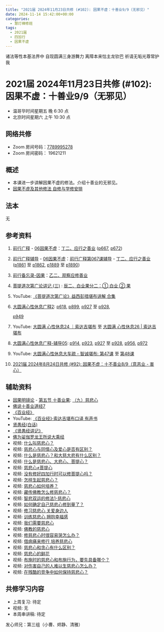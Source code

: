```yaml
---
title: "2021届 2024年11月23日共修 (#102): 因果不虚：十善业9/9（无邪见）"
date: 2024-11-14 15:42:00+00:00
categories:
  - 慧灯禅修班
tags:
  - 2021届
  - 四加行
  - 因果不虚
---
```

诸法等性本基法界中 自现圆满三身游舞力
离障本来怙主龙钦巴 祈请无垢光尊常护我

# 2021届 2024年11月23日共修 (#102): 因果不虚：十善业9/9（无邪见）

* 温哥华时间星期五 晚 6:30 点
* 北京时间星期六 上午 10:30 点

## 网络共修

* Zoom 房间号码：[7789995278](<>)
* Zoom 房间密码： 19621211

## 概述

* 本课进一步讲解因果不虚的修法。介绍十善业的无邪见。 
* [因果不虚及其他修法 自修与学修安排 ](https://fohuifayu.com/index.php/huideng-jiangtang/chanxiuke/zen-03/8655-zen03-ygbx)

## 法本

无

## 参考资料

1. [](<>)[前行广释](<>) - [06因果不虚](<>)：[丁二、应行之善业](<>) ([p667](<>), [](<>)[p672](<>)[](<>))
2. [](<>)[前行广释辅导](<>) - [06因果不虚](<>)：[前行广释第067课辅导](<>) - [](<>)[丁二、应行之善业](<>) ([p1861](<>) 至 [p1862](<>), [p1889](<>) 至 [p1890](<>)) 
3. [前行备忘录-因果](https://huidengchanxiu.net/refs/qxbwl/qxxl4-04yg)：[乙二、观察应修善业](https://huidengchanxiu.net/refs/qxbwl/qxxl4-04yg#%E4%B9%99%E4%BA%8C%E8%A7%82%E5%AF%9F%E5%BA%94%E4%BF%AE%E5%96%84%E4%B8%9A)
4. [](<>)[](<>)[菩提道次第广论讲记 (三)](https://huidengchanxiu.net/refs/ptdcdgl/3/) : [](<>)[辰二、白业果分二：① 白业 ② 果](https://huidengchanxiu.net/refs/ptdcdgl/3/#%E8%BE%B0%E4%BA%8C%E7%99%BD%E4%B8%9A%E6%9E%9C%E5%88%86%E4%BA%8C-%E7%99%BD%E4%B8%9A--%E6%9E%9C) 
5. YouTube: [《菩提道次第广论》益西彭措堪布讲解 合集](https://www.youtube.com/playlist?list=PLvhysUtdbxCBq9MxPLr6pauLmbwndXY9o)[](https://www.youtube.com/playlist?list=PLvhysUtdbxCBq9MxPLr6pauLmbwndXY9o)
6. [大圆满心性休息广释2](https://huidengchanxiu.net/refs/dymxxxx/dymxxxx-gs2/)[](<>): [](<>)[](<>)[p618](https://huidengchanxiu.net/refs/dymxxxx/dymxxxx-gs2/#p618), [p899](https://huidengchanxiu.net/refs/dymxxxx/dymxxxx-gs2/#p899), [](<>)[](<>)[p927](https://huidengchanxiu.net/refs/dymxxxx/dymxxxx-gs2/#p927) 至 [p928](https://huidengchanxiu.net/refs/dymxxxx/dymxxxx-gs2/#p928), 

    [p949](<>)
7. YouTube: [大圆满 心性休息24 ｜索达吉堪布](<>) 至 [大圆满 心性休息26 | 索达吉堪布](<>)
8. [大圆满心性休息广释-辅导05](<>): [p914](<>), [p923](<>)[](<>), [p927](<>) 至 [p928](<>), [](<>)[p956](<>), [p972](<>) 
9. YouTube: [大圆满心性休息大车疏 - 智诚堪布: 第47课](<>) 至 [第48课](<>)[](<>)[](<>)
10. [2021届 2024年8月24日共修 (#92): 因果不虚：十不善业8/9（意恶业 - 害心）](<>)

## **辅助资料**

* [](<>)[因果明镜论](<>) - [第五节 十善业果](<>): [（九）慈悲心](<>)
* [佛说十善业道经7](<>)
* [《百业经》](<>)[](<>)[](<>)
* YouTube: [《百业经》·索达吉堪布口译 有声书](<>)
* [贤愚经(白话)](<>)
* [](<>)[《贤愚经讲记》](<>)
* [佛为娑伽罗龙王所说大乘经](<>)
* 视频: [什么叫慈悲心？](<>)
* 视频: [慈悲心与同情心及爱心是否有区别？](<>)
* 视频: [什么是慈悲心？和大慈大悲有什么区别？](<>)
* 视频: [什么是慈悲心、大悲心、菩提心？](<>)
* 视频: [慈悲心≠菩提心](<>)
* 视频: [没有修好四加行时可以修菩提心吗？](<>)
* 视频: [怎样生起慈悲心？](<>)
* 视频: [慈悲心如何培养？](<>)
* 视频: [藏传佛教怎么修慈悲心？](<>)
* 视频: [智悲双运的修法1-慈悲心](<>)
* 视频: [如何确定自己慈悲心修到量了？](<>)
* 视频: [修习慈悲心 关爱身边人](<>)
* 视频: [训练慈悲心 拥抱幸福感](<>)
* 视频: [我们需要慈悲心](<>)
* 视频: [佛教的慈悲心](<>)
* 视频: [修慈悲心时很容易哭怎么办？](<>)
* 视频: [借病痛来修行 培养慈悲心](<>)
* 视频: [慈悲心和贪心有什么区别？](<>)
* 视频: [慈悲心的鲜花](<>)
* 视频: [布施时的慈悲心和布施行为，要先具备哪个？](<>)
* 视频: [对伤害自己的人难以生慈悲心怎么办？](<>)
* 视频: [在残酷的竞争中如何保持慈悲心？](<>)

[](<>)

## **共修学习内容**

* 上周复习: [](<>)[](<>)[](<>)待定
* 视频: [](<>)无
* 本周串讲稿: [](<>)[](<>)待定



发心师兄：第三组（小曹、烬静、清雅）
